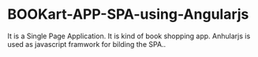 # BOOKart-APP-SPA-using-Angularjs
It is a Single Page Application. It is kind of book shopping app. Anhularjs is used as javascript framwork for bilding the SPA..
